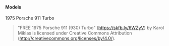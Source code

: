#### Models

1975 Porsche 911 Turbo
> "FREE 1975 Porsche 911 (930) Turbo" (https://skfb.ly/6WZyV) by Karol Miklas is licensed under Creative Commons Attribution (http://creativecommons.org/licenses/by/4.0/).
